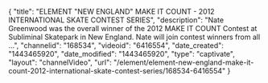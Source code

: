 {
    "title": "ELEMENT \"NEW ENGLAND\" MAKE IT COUNT - 2012 INTERNATIONAL SKATE CONTEST SERIES",
    "description": "Nate Greenwood was the overall winner of the 2012 MAKE IT COUNT Contest at Subliminal Skatepark in New England. Nate will join contest winners from all ...",
    "channelid": "168534",
    "videoid": "6416554",
    "date_created": "1443465920",
    "date_modified": "1443465920",
    "type": "captivate",
    "layout": "channelVideo",
    "url": "\/element\/element-new-england-make-it-count-2012-international-skate-contest-series\/168534-6416554"
}